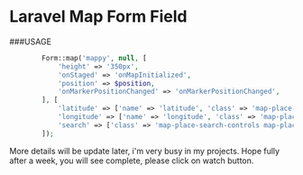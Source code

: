 # Laravel Map Form Field

###USAGE
```php
        Form::map('mappy', null, [
            'height' => '350px',
            'onStaged' => 'onMapInitialized',
            'position' => $position,
            'onMarkerPositionChanged' => 'onMarkerPositionChanged',
        ], [
            'latitude' => ['name' => 'latitude', 'class' => 'map-place-search-controls map-place-search map-latlng-controls'],
            'longitude' => ['name' => 'longitude', 'class' => 'map-place-search-controls map-place-search map-latlng-controls'],
            'search' => ['class' => 'map-place-search-controls map-place-search'],
        ]);
```

More details will be update later, i'm very busy in my projects. Hope fully after a week, you will see complete, please click on watch button.
